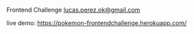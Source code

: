 Frontend Challenge
lucas.perez.ok@gmail.com

live demo: https://pokemon-frontendchallenge.herokuapp.com/